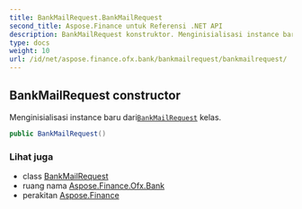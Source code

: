 ```yaml
---
title: BankMailRequest.BankMailRequest
second_title: Aspose.Finance untuk Referensi .NET API
description: BankMailRequest konstruktor. Menginisialisasi instance baru dariBankMailRequest kelas.
type: docs
weight: 10
url: /id/net/aspose.finance.ofx.bank/bankmailrequest/bankmailrequest/
---
```

## BankMailRequest constructor

Menginisialisasi instance baru dari[`BankMailRequest`](../) kelas.

```csharp
public BankMailRequest()
```

### Lihat juga

* class [BankMailRequest](../)
* ruang nama [Aspose.Finance.Ofx.Bank](../../bankmailrequest/)
* perakitan [Aspose.Finance](../../../)


